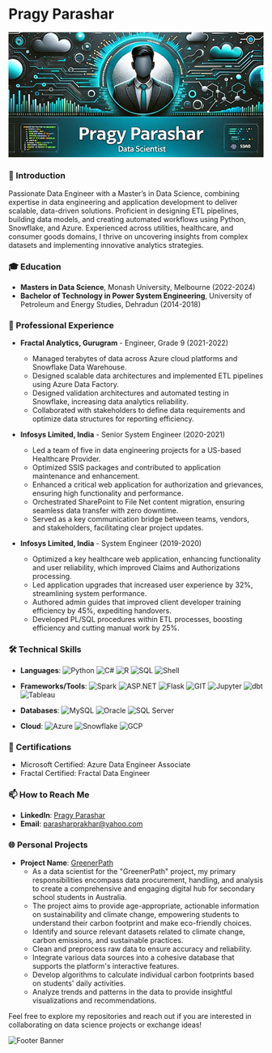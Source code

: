# Pragy Parashar

![Profile Banner](https://github.com/pragy29/pragy29/blob/main/HeaderBanner.png)

### 👋 Introduction
Passionate Data Engineer with a Master’s in Data Science, combining expertise in data engineering and application development to deliver scalable, data-driven solutions. Proficient in designing ETL pipelines, building data models, and creating automated workflows using Python, Snowflake, and Azure. Experienced across utilities, healthcare, and consumer goods domains, I thrive on uncovering insights from complex datasets and implementing innovative analytics strategies.

### 🎓 Education
- **Masters in Data Science**, Monash University, Melbourne (2022-2024)
- **Bachelor of Technology in Power System Engineering**, University of Petroleum and Energy Studies, Dehradun (2014-2018)

### 💼 Professional Experience
- **Fractal Analytics, Gurugram** - Engineer, Grade 9 (2021-2022)
  - Managed terabytes of data across Azure cloud platforms and Snowflake Data Warehouse.
  - Designed scalable data architectures and implemented ETL pipelines using Azure Data Factory.
  - Designed validation architectures and automated testing in Snowflake, increasing data analytics reliability.
  - Collaborated with stakeholders to define data requirements and optimize data structures for reporting efficiency.

- **Infosys Limited, India** - Senior System Engineer (2020-2021)
  - Led a team of five in data engineering projects for a US-based Healthcare Provider.
  - Optimized SSIS packages and contributed to application maintenance and enhancement.
  - Enhanced a critical web application for authorization and grievances, ensuring high functionality and performance.
  - Orchestrated SharePoint to File Net content migration, ensuring seamless data transfer with zero downtime.
  - Served as a key communication bridge between teams, vendors, and stakeholders, facilitating clear project updates.
 
- **Infosys Limited, India** - System Engineer (2019-2020)
  - Optimized a key healthcare web application, enhancing functionality and user reliability, which improved Claims and Authorizations processing.
  - Led application upgrades that increased user experience by 32%, streamlining system performance.
  - Authored admin guides that improved client developer training efficiency by 45%, expediting handovers.
  - Developed PL/SQL procedures within ETL processes, boosting efficiency and cutting manual work by 25%. 
    

### 🛠 Technical Skills
- **Languages**:
![Python](https://img.shields.io/badge/Python-3776AB?style=for-the-badge&logo=python&logoColor=white)
![C#](https://img.shields.io/badge/C%23-239120?style=for-the-badge&logo=c-sharp&logoColor=white)
![R](https://img.shields.io/badge/R-276DC3?style=for-the-badge&logo=r&logoColor=white)
![SQL](https://img.shields.io/badge/SQL-4479A1?style=for-the-badge&logo=postgresql&logoColor=white)
![Shell](https://img.shields.io/badge/Shell-4EAA25?style=for-the-badge&logo=gnu-bash&logoColor=white)

- **Frameworks/Tools**:
![Spark](https://img.shields.io/badge/Apache%20Spark-E25A1C?style=for-the-badge&logo=apache-spark&logoColor=white)
![ASP.NET](https://img.shields.io/badge/ASP.NET-512BD4?style=for-the-badge&logo=dotnet&logoColor=white)
![Flask](https://img.shields.io/badge/Flask-000000?style=for-the-badge&logo=flask&logoColor=white)
![GIT](https://img.shields.io/badge/GIT-F05032?style=for-the-badge&logo=git&logoColor=white)
![Jupyter](https://img.shields.io/badge/Jupyter-F37626?style=for-the-badge&logo=jupyter&logoColor=white)
![dbt](https://img.shields.io/badge/dbt-FF694B?style=for-the-badge&logo=dbt&logoColor=white)
![Tableau](https://img.shields.io/badge/Tableau-E97627?style=for-the-badge&logo=tableau&logoColor=white)

- **Databases**:
![MySQL](https://img.shields.io/badge/MySQL-4479A1?style=for-the-badge&logo=mysql&logoColor=white)
![Oracle](https://img.shields.io/badge/Oracle-F80000?style=for-the-badge&logo=oracle&logoColor=white)
![SQL Server](https://img.shields.io/badge/SQL%20Server-CC2927?style=for-the-badge&logo=microsoft-sql-server&logoColor=white)

- **Cloud**:
![Azure](https://img.shields.io/badge/Azure-0078D4?style=for-the-badge&logo=microsoft-azure&logoColor=white)
![Snowflake](https://img.shields.io/badge/Snowflake-29B5E8?style=for-the-badge&logo=snowflake&logoColor=white)
![GCP](https://img.shields.io/badge/GCP-4285F4?style=for-the-badge&logo=google-cloud&logoColor=white)

### 🏅 Certifications
- Microsoft Certified: Azure Data Engineer Associate
- Fractal Certified: Fractal Data Engineer

### 📫 How to Reach Me
- **LinkedIn**: [Pragy Parashar](http://www.linkedin.com/in/pragy-parashar-08913675)
- **Email**: [parasharprakhar@yahoo.com](mailto:parasharprakhar@yahoo.com)

### 🌐 Personal Projects
- **Project Name**: [GreenerPath](https://www.lets-graduate.live/)
  - As a data scientist for the "GreenerPath" project, my primary responsibilities encompass data procurement, handling, and analysis to create a comprehensive and engaging digital hub for secondary school students in Australia.
  - The project aims to provide age-appropriate, actionable information on sustainability and climate change, empowering students to understand their carbon footprint and make eco-friendly choices.
  - Identify and source relevant datasets related to climate change, carbon emissions, and sustainable practices.
  - Clean and preprocess raw data to ensure accuracy and reliability.
  - Integrate various data sources into a cohesive database that supports the platform's interactive features.
  - Develop algorithms to calculate individual carbon footprints based on students' daily activities.
  - Analyze trends and patterns in the data to provide insightful visualizations and recommendations.

Feel free to explore my repositories and reach out if you are interested in collaborating on data science projects or exchange ideas!

![Footer Banner](https://via.placeholder.com/1000x100.png?text=Thank+you+for+visiting+my+profile!)
